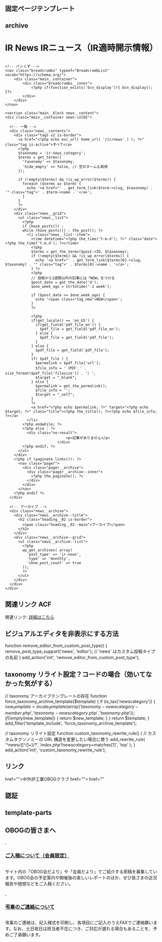 <!-- 通常投稿の場合<?php get_header(); ?>
<h1>お知らせ一覧のページです</h1>

<?php if (have_posts()) : ?>
    <ul>
        <?php while (have_posts()) : the_post(); ?>
            <li>
                <a href="<?php the_permalink(); ?>"><?php the_title(); ?></a>
                <p><?php the_excerpt(); ?></p>
            </li>
        <?php endwhile; ?>
    </ul>

    <?php the_posts_pagination(); ?>

<?php else : ?>
    <p>ニュースがありません。</p>
<?php endif; ?>

<?php get_footer(); ?> -->

## 固定ページテンプレート

<?php

/**
 * Template Name: page-news
 * Description: This is the template
 */

get_header();
?>

<!-- <?php
/*******************************************
 * archive
 *******************************************/
// テーマディレクトリ
$theme_url = get_template_directory_uri();
get_header();
?> -->

## archive

<?php
/*******************************************
 * archive
 *******************************************/
// テーマディレクトリ
$theme_url = get_template_directory_uri();
get_header();
?>
 <!-- ヘッダ画像 -->
 <div class="main__headline main__container">
		<div class="main__headline--text">
			<h1 class="main__headline--title">
				<span class="sub">IR News</span>
				<span class="title">IRニュース（IR適時開示情報）</span>
			</h1>
		</div>
		<figure class="main__headline--image w-100">
			<img src="<?php echo $theme_url; ?>/images/ir/headline_pc.jpg" alt="">
		</figure>
	</div>
		
	<!-- パンくず -->
	<nav class="breadcrumbs" typeof="BreadcrumbList" vocab="https://schema.org/">
		<div class="main__container">
			<div class="breadcrumbs__inner">
				<?php if(function_exists('bcn_display')){ bcn_display(); }?>
			</div>
		</div>
	</nav>

    <section class="main__block news__content">
    <div class="main__container news-col02">

      <!-- 一覧 -->
      <div class="news__contents">
        <div class="tags v2 is-border">
          <a href="<?php echo esc_url( home_url( '/ir/news' ) ); ?>" class="tag is-active">すべて</a>
          <?php
          $taxonomy = 'ir-news_category';
          $terms = get_terms([
            'taxonomy' => $taxonomy,
            'hide_empty' => false, // 空のタームも取得
          ]);

          if (!empty($terms) && !is_wp_error($terms)) {
            foreach ($terms as $term) {
              echo '<a href="' . get_term_link($term->slug, $taxonomy) . '" class="tag">' . $term->name . '</a>';
            }
          }
          ?>
        </div>
        <div class="news__grid">
          <ul class="news__list">
            <?php
            if (have_posts()) :
            while (have_posts()) : the_post(); ?>
              <li class="news__list--item">
                <time datetime="<?php the_time('Y-m-d'); ?>" class="date"><?php the_time('Y.m.d'); ?></time>
                <?php
                $terms = get_the_terms($post->ID, $taxonomy);
                if (!empty($terms) && !is_wp_error($terms)) {
                  echo '<a href="' . get_term_link($terms[0]->slug, $taxonomy) . '" class="tag">' . $terms[0]->name . '</a>';
                } ?>
                <?php
                // 投稿から1週間以内の記事には「NEW」をつける
                $post_date = get_the_date('U');
                $one_week_ago = strtotime('-1 week');

                if ($post_date >= $one_week_ago) {
                  echo '<span class="tag_new">NEW</span>';
                }
                ?>

                <?php
                if(get_locale() == 'en_US') {
                  if(get_field('pdf_file_en')) {
                    $pdf_file = get_field('pdf_file_en');
                  } else {
                    $pdf_file = get_field('pdf_file');
                  }
                } else {
                  $pdf_file = get_field('pdf_file');
                }
                if( $pdf_file ) {
                  $permalink = $pdf_file['url'];
                  $file_info = '（PDF：' . size_format($pdf_file['filesize']) . '）';
                  $target = "_blank";
                } else {
                  $permalink = get_the_permalink();
                  $file_info = '';
                  $target = "_self";
                }
                ?>
                <a href="<?php echo $permalink; ?>" target="<?php echo $target; ?>" class="title"><?php the_title(); ?><?php echo $file_info; ?></a>
              </li>
            <?php endwhile; ?>
            <?php else : ?>
              <div class="no-result">
    							<p>記事がありません</p>
    						</div>
            <?php endif; ?>
          </ul>
        </div>
        <?php if (paginate_links()): ?>
          <nav class="pager">
            <div class="pager__archive">
              <div class="pager__archive--inner">
                <?php the_paginate(); ?>
              </div>
            </div>
          </nav>
        <?php endif ?>
      </div>

      <!-- アーカイブ -->
      <div class="news__archive">
        <div class="news__archive--title">
          <h2 class="heading__02 is-border">
            <span class="heading__02--main">アーカイブ</span>
          </h2>
        </div>
        <div class="news__archive--grid">
          <ul class="news__archive--list">
            <?php
            wp_get_archives( array(
              'post_type' => 'ir-news',
              'type' => 'monthly',
              'show_post_count' => true
            ));
            ?>
          </ul>
        </div>
      </div>
    </div>

  </section>
<?php get_footer(); ?>

## 関連リンク ACF

<p>関連リンク: <a href="<?php the_field('related_link'); ?>" target="_blank">詳細はこちら</a></p>

## ビジュアルエディタを非表示にする方法

function remove_editor_from_custom_post_type() {
remove_post_type_support('news', 'editor'); // 'news' はカスタム投稿タイプの名前
}
add_action('init', 'remove_editor_from_custom_post_type');

## taxonomy リライト設定？コードの場合（効いてなかった気がする）

// taxonomy アーカイブテンプレートの存在
function force_taxonomy_archive_template($template)
{
    if (is_tax('newscategory')) {
        $new_template = locate_template(array('taxonomy-newscategory-member.php', 'taxonomy-newscategory.php', 'taxonomy.php'));
        if (!empty($new_template)) {
return $new_template;
}
}
return $template;
}
add_filter('template_include', 'force_taxonomy_archive_template');

// taxonomy リライト設定
function custom_taxonomy_rewrite_rule()
{
// カスタムタクソノミーの URL 構造を変更したい場合に使う
add_rewrite_rule(
'^news/([^/]+)/?$',
        'index.php?newscategory=$matches[1]',
'top'
);
}
add_action('init', 'custom_taxonomy_rewrite_rule');

## リンク
href="<?php echo home_url('/news'); ?>">中外炉工業OBOGクラブ
href="<?php echo get_post_type_archive_link('news'); ?>">
href="<?php echo esc_url(get_permalink(get_page_by_path('about'))); ?>" 
<a href="<?php echo get_template_directory_uri(); ?>/images/home/chugairo_print.pdf" target="_blank"></a>


## 認証



## template-parts
<section class="l-pagebanner for-all">
  <h2 class="section-ttl">OBOGの皆さまへ</h2>
  <div class="l-pagebanner-inner grid-container2">
    <div class="grid-item">
      <a href="<?php echo home_url('/about#memberpost'); ?>">
        <div class="banner-white">
          <img src="<?php echo get_template_directory_uri(); ?>/images/home/img_home_bgwhite.png" alt="" class="is-background">
          <img src="<?php echo get_template_directory_uri(); ?>/images/home/icon_note_blue.svg" alt="" class="is-fronticon">
        </div>
        <div class="is-row">
          <figcaption>
            <h3>ご入稿について（会員限定）</h3>
          </figcaption>
          <img src="<?php echo get_template_directory_uri(); ?>/images/common/icon_right_bgwhite.svg" alt="">
        </div>
      </a>
      <p>サイト内の「OBOG会だより」や「会員だより」でご紹介する原稿を募集しています。OBOG会の予定案内や開催後の楽しいレポートのほか、ぜひ皆さまの近況報告や随想などをご入稿ください。</p>
    </div>
    <div class="grid-item">
      <a href="<?php echo get_template_directory_uri(); ?>/images/home/chugairo_print.pdf" target="_blank">
        <div class="banner-white">
          <img src="<?php echo get_template_directory_uri(); ?>/images/home/img_home_bgwhite.png" alt="" class="is-background">
          <img src="<?php echo get_template_directory_uri(); ?>/images/home/icon_mail_blue.svg" alt="" class="is-fronticon">
        </div>
        <div class="is-row">
          <figcaption>
            <h3>弔事のご連絡について</h3>
          </figcaption>
          <img src="<?php echo get_template_directory_uri(); ?>/images/common/icon_right_bgwhite.svg" alt="">
        </div>
      </a>
      <p>弔事のご連絡は、記入様式を印刷し、各項目にご記入のうえFAXでご連絡願います。なお、土日祝日は担当者不在につき、ご対応が遅れる場合もあることを、予めご了承願います。</p>
    </div>
  </div>
</section>